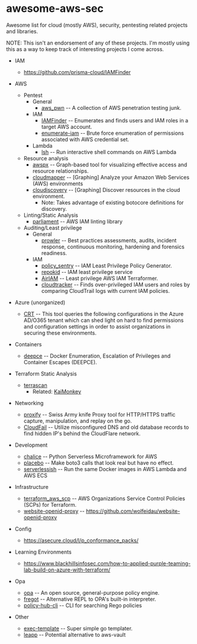 # awesome-aws-sec
Awesome list for cloud (mostly AWS), security, pentesting related projects and libraries.

NOTE: This isn't an endorsement of any of these projects. I'm mostly using this as a way to keep track of interesting projects I come across.


* IAM
  * https://github.com/prisma-cloud/IAMFinder
  
* AWS
  * Pentest
    * General
      * [aws_pwn](https://github.com/dagrz/aws_pwn) -- A collection of AWS penetration testing junk.
    * IAM
      * [IAMFinder](https://github.com/prisma-cloud/IAMFinder) -- Enumerates and finds users and IAM roles in a target AWS account.
      * [enumerate-iam](https://github.com/andresriancho/enumerate-iam) -- Brute force enumeration of permissions associated with AWS credential set.
    * Lambda
      * [lsh](https://github.com/tobilg/lsh) -- Run interactive shell commands on AWS Lambda
  * Resource analysis
    * [awspx](https://github.com/FSecureLABS/awspx) -- Graph-based tool for visualizing effective access and resource relationships.
    * [cloudmapper](https://github.com/duo-labs/cloudmapper) -- [Graphing] Analyze your Amazon Web Services (AWS) environments
    * [cloudiscovery](https://github.com/Cloud-Architects/cloudiscovery) -- [Graphing] Discover resources in the cloud environment.
      * Note: Takes advantage of existing botocore definitions for discovery.
  * Linting/Static Analysis
      * [parliament](https://github.com/duo-labs/parliament) -- AWS IAM linting library
  * Auditing/Least privilege
    * General
      * [prowler](https://github.com/toniblyx/prowler) -- Best practices assessments, audits, incident response, continuous monitoring, hardening and forensics readiness.
    * IAM
      * [policy_sentry](https://github.com/salesforce/policy_sentry) -- IAM Least Privilege Policy Generator.
      * [repokid](https://github.com/Netflix/repokid) -- IAM least privilege service
      * [AirIAM](https://github.com/bridgecrewio/AirIAM) -- Least privilege AWS IAM Terraformer.
      * [cloudtracker](https://github.com/duo-labs/cloudtracker) -- Finds over-privileged IAM users and roles by comparing CloudTrail logs with current IAM policies.
      
* Azure (unorganized)
  * [CRT](https://github.com/CrowdStrike/CRT) -- This tool queries the following configurations in the Azure AD/O365 tenant which can shed light on hard to find permissions and configuration settings in order to assist organizations in securing these environments.
  
* Containers
  * [deepce](https://github.com/stealthcopter/deepce/) -- Docker Enumeration, Escalation of Privileges and Container Escapes (DEEPCE).
  
* Terraform Static Analysis
    * [terrascan](https://github.com/accurics/terrascan)
      * Related: [KaiMonkey](https://github.com/accurics/KaiMonkey)    
  
* Networking
  * [proxify](https://github.com/projectdiscovery/proxify) -- Swiss Army knife Proxy tool for HTTP/HTTPS traffic capture, manipulation, and replay on the go.
  * [CloudFail](https://github.com/m0rtem/CloudFail) -- Utilize misconfigured DNS and old database records to find hidden IP's behind the CloudFlare network.
  
* Development
  * [chalice](https://github.com/aws/chalice) -- Python Serverless Microframework for AWS
  * [placebo](https://github.com/garnaat/placebo) -- Make boto3 calls that look real but have no effect.
  * [serverlessish](https://github.com/glassechidna/serverlessish) -- Run the same Docker images in AWS Lambda and AWS ECS
  
* Infrastructure
  * [terraform_aws_scp](https://github.com/ScaleSec/terraform_aws_scp) -- AWS Organizations Service Control Policies (SCPs) for Terraform.
  * [website-openid-proxy](https://github.com/wolfeidau/website-openid-proxy) -- https://github.com/wolfeidau/website-openid-proxy
  
* Config
  * https://asecure.cloud/l/p_conformance_packs/
  
* Learning Environments
  * https://www.blackhillsinfosec.com/how-to-applied-purple-teaming-lab-build-on-azure-with-terraform/
  
* Opa
  * [opa](https://github.com/open-policy-agent/opa) -- An open source, general-purpose policy engine.
  * [fregot](https://github.com/fugue/fregot) -- Alternative REPL to OPA's built-in interpreter.
  * [policy-hub-cli](https://github.com/policy-hub/policy-hub-cli) -- CLI for searching Rego policies
  
* Other
  * [exec-template](https://github.com/groob/exec-template) -- Super simple go templater.
  * [leapp](https://github.com/Noovolari/leapp) -- Potential alternative to aws-vault


